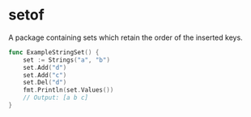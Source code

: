 # setof

A package containing sets which retain the order of the inserted keys.

```go
func ExampleStringSet() {
	set := Strings("a", "b")
	set.Add("d")
	set.Add("c")
	set.Del("d")
	fmt.Println(set.Values())
	// Output: [a b c]
}
```
